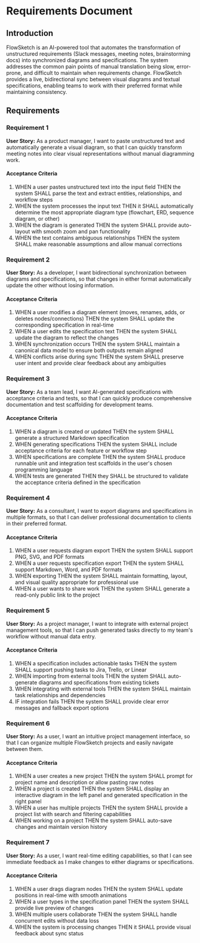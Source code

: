 # Requirements Document

## Introduction

FlowSketch is an AI-powered tool that automates the transformation of unstructured requirements (Slack messages, meeting notes, brainstorming docs) into synchronized diagrams and specifications. The system addresses the common pain points of manual translation being slow, error-prone, and difficult to maintain when requirements change. FlowSketch provides a live, bidirectional sync between visual diagrams and textual specifications, enabling teams to work with their preferred format while maintaining consistency.

## Requirements

### Requirement 1

**User Story:** As a product manager, I want to paste unstructured text and automatically generate a visual diagram, so that I can quickly transform meeting notes into clear visual representations without manual diagramming work.

#### Acceptance Criteria

1. WHEN a user pastes unstructured text into the input field THEN the system SHALL parse the text and extract entities, relationships, and workflow steps
2. WHEN the system processes the input text THEN it SHALL automatically determine the most appropriate diagram type (flowchart, ERD, sequence diagram, or other)
3. WHEN the diagram is generated THEN the system SHALL provide auto-layout with smooth zoom and pan functionality
4. WHEN the text contains ambiguous relationships THEN the system SHALL make reasonable assumptions and allow manual corrections

### Requirement 2

**User Story:** As a developer, I want bidirectional synchronization between diagrams and specifications, so that changes in either format automatically update the other without losing information.

#### Acceptance Criteria

1. WHEN a user modifies a diagram element (moves, renames, adds, or deletes nodes/connections) THEN the system SHALL update the corresponding specification in real-time
2. WHEN a user edits the specification text THEN the system SHALL update the diagram to reflect the changes
3. WHEN synchronization occurs THEN the system SHALL maintain a canonical data model to ensure both outputs remain aligned
4. WHEN conflicts arise during sync THEN the system SHALL preserve user intent and provide clear feedback about any ambiguities

### Requirement 3

**User Story:** As a team lead, I want AI-generated specifications with acceptance criteria and tests, so that I can quickly produce comprehensive documentation and test scaffolding for development teams.

#### Acceptance Criteria

1. WHEN a diagram is created or updated THEN the system SHALL generate a structured Markdown specification
2. WHEN generating specifications THEN the system SHALL include acceptance criteria for each feature or workflow step
3. WHEN specifications are complete THEN the system SHALL produce runnable unit and integration test scaffolds in the user's chosen programming language
4. WHEN tests are generated THEN they SHALL be structured to validate the acceptance criteria defined in the specification

### Requirement 4

**User Story:** As a consultant, I want to export diagrams and specifications in multiple formats, so that I can deliver professional documentation to clients in their preferred format.

#### Acceptance Criteria

1. WHEN a user requests diagram export THEN the system SHALL support PNG, SVG, and PDF formats
2. WHEN a user requests specification export THEN the system SHALL support Markdown, Word, and PDF formats
3. WHEN exporting THEN the system SHALL maintain formatting, layout, and visual quality appropriate for professional use
4. WHEN a user wants to share work THEN the system SHALL generate a read-only public link to the project

### Requirement 5

**User Story:** As a project manager, I want to integrate with external project management tools, so that I can push generated tasks directly to my team's workflow without manual data entry.

#### Acceptance Criteria

1. WHEN a specification includes actionable tasks THEN the system SHALL support pushing tasks to Jira, Trello, or Linear
2. WHEN importing from external tools THEN the system SHALL auto-generate diagrams and specifications from existing tickets
3. WHEN integrating with external tools THEN the system SHALL maintain task relationships and dependencies
4. IF integration fails THEN the system SHALL provide clear error messages and fallback export options

### Requirement 6

**User Story:** As a user, I want an intuitive project management interface, so that I can organize multiple FlowSketch projects and easily navigate between them.

#### Acceptance Criteria

1. WHEN a user creates a new project THEN the system SHALL prompt for project name and description or allow pasting raw notes
2. WHEN a project is created THEN the system SHALL display an interactive diagram in the left panel and generated specification in the right panel
3. WHEN a user has multiple projects THEN the system SHALL provide a project list with search and filtering capabilities
4. WHEN working on a project THEN the system SHALL auto-save changes and maintain version history

### Requirement 7

**User Story:** As a user, I want real-time editing capabilities, so that I can see immediate feedback as I make changes to either diagrams or specifications.

#### Acceptance Criteria

1. WHEN a user drags diagram nodes THEN the system SHALL update positions in real-time with smooth animations
2. WHEN a user types in the specification panel THEN the system SHALL provide live preview of changes
3. WHEN multiple users collaborate THEN the system SHALL handle concurrent edits without data loss
4. WHEN the system is processing changes THEN it SHALL provide visual feedback about sync status
